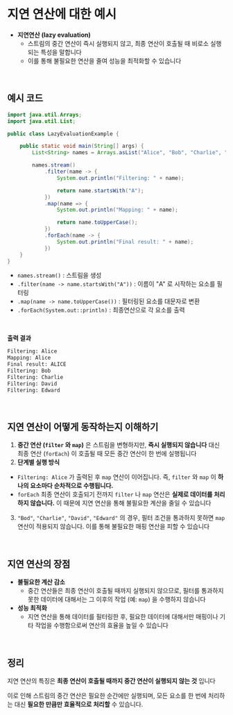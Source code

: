 # 지연 연산에 대한 예시

- **지연연산 (lazy evaluation)**
  - 스트림의 중간 연산이 즉시 실행되지 않고, 최종 연산이 호출될 때 비로소 실행되는 특성을 말합니다
  - 이를 통해 불필요한 연산을 줄여 성능을 최적화할 수 있습니다

</br>

## 예시 코드

```java
import java.util.Arrays;
import java.util.List;

public class LazyEvaluationExample {

    public static void main(String[] args) {
        List<String> names = Arrays.asList("Alice", "Bob", "Charlie", "David", "Edward");

        names.stream()
            .filter(name -> {
                System.out.println("Filtering: " + name);

                return name.startsWith("A");
            })
            .map(name => {
                System.out.println("Mapping: " + name);

                return name.toUpperCase();
            })
            .forEach(name -> {
                System.out.println("Final result: " + name);
            })
    }
}
```

- `names.stream()` : 스트림을 생성
- `.filter(name -> name.startsWith("A"))` : 이름이 "A" 로 시작하는 요소를 필터링
- `.map(name -> name.toUpperCase())` : 필터링된 요소를 대문자로 변환
- `.forEach(System.out::println)` : 최종연산으로 각 요소를 출력

</br>

**출력 결과**

```bash
Filtering: Alice
Mapping: Alice
Final result: ALICE
Filtering: Bob
Filtering: Charlie
Filtering: David
Filtering: Edward
```

</br>

## 지연 연산이 어떻게 동작하는지 이해하기

1. **중간 연산 (`filter` 와 `map`)** 은 스트림을 변형하지만, **즉시 실행되지 않습니다** 대신 최종 연산 (`forEach`) 이 호출될 때 모든 중간 연산이 한 번에 실행됩니다
2. **단계별 실행 방식**

- `Filtering: Alice` 가 출력된 후 `map` 연산이 이어집니다. 즉, `filter` 와 `map` 이 **하나의 요소마다 순차적으로 수행됩니다.**
- `forEach` 최종 연산이 호출되기 전까지 `filter` 나 `map` 연산은 **실제로 데이터를 처리하지 않습니다.** 이 때문에 지연 연산을 통해 불필요한 계산을 줄일 수 있습니다

3. `"Bod"`, `"Charlie"`, `"David"`, `"Edward"` 의 경우, 필터 조건을 통과하지 못하면 `map` 연산이 적용되지 않습니다. 이를 통해 불필요한 매핑 연산을 피할 수 있습니다

</br>

## 지연 연산의 장점

- **불필요한 계산 감소**
  - 중간 연산들은 최종 연산이 호출될 때까지 실행되지 않으므로, 필터를 통과하지 못한 데이터에 대해서는 그 이후의 작업 (예: `map`) 을 수행하지 않습니다
- **성능 최적화**
  - 지연 연산을 통해 데이터를 필터링한 후, 필요한 데이터에 대해서만 매핑이나 기타 작업을 수행함으로써 연산의 효율을 높일 수 있습니다

</br>

## 정리

지연 연산의 특징은 **최종 연산이 호출될 때까지 중간 연산이 실행되지 않는 것** 입니다

이로 인해 스트림의 중간 연산은 필요한 순간에만 실행되며, 모든 요소를 한 번에 처리하는 대신 **필요한 만큼만 효율적으로 처리할** 수 있습니다.
